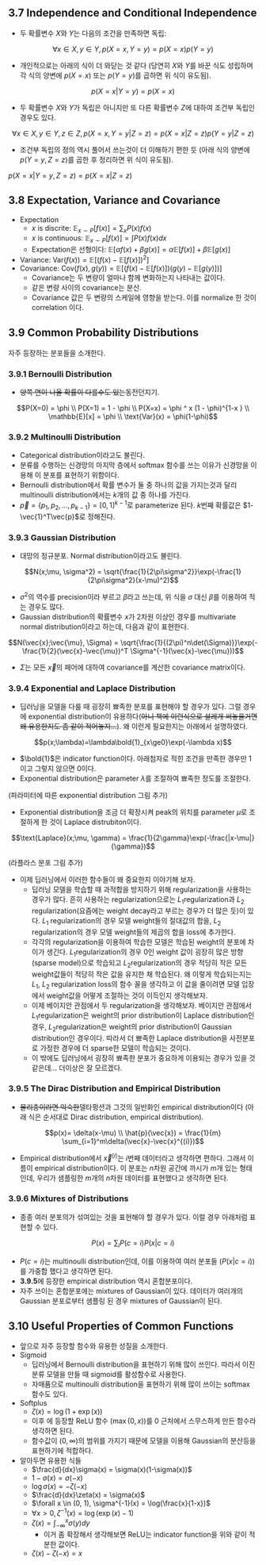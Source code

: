 ## 3.7 Independence and Conditional Independence

- 두 확률변수 $X$와 $Y$는 다음의 조건을 만족하면 독립:

$$\forall x \in X, y \in Y, p(X=x, Y=y) = p(X=x)p(Y=y)$$

- 개인적으로는 아래의 식이 더 와닫는 것 같다 (당연히 $X$와 $Y$를 바꾼 식도 성립하며 각 식의 양변에 $p(X=x)$ 또는 $p(Y=y)$를 곱하면 위 식이 유도됨).

$$p(X=x|Y=y) = p(X=x)$$

- 두 확률변수 $X$와 $Y$가 독립은 아니지만 또 다른 확률변수 $Z$에 대하여 조건부 독립인 경우도 있다.

$$\forall x \in X, y \in Y, z \in Z,  p(X=x, Y=y|Z=z) = p(X=x|Z=z)p(Y=y|Z=z)$$

- 조건부 독립의 정의 역시 풀어서 쓰는것이 더 이해하기 편한 듯 (아래 식의 양변에 $p(Y=y, Z=z)$를 곱한 후 정리하면 위 식이 유도됨).

$p(X=x|Y=y,Z=z) = p(X=x|Z=z)$

## 3.8 Expectation, Variance and Covariance

- Expectation
    - $x$ is discrite: $\mathbb{E}_{x \sim P}[f(x)] = \sum_x P(x)f(x)$
    - $x$ is continuous:  $\mathbb{E}_{x \sim P}[f(x)] = \int P(x)f(x)dx$
    - Expectation은 선형이다: $\mathbb{E}[\alpha f(x) + \beta g(x)] = \alpha \mathbb{E}[f(x)] + \beta \mathbb{E}[g(x)]$
- Variance: $\text{Var}(f(x)) = \mathbb{E}[(f(x) - \mathbb{E}[f(x)])^2]$
- Covariance: $\text{Cov}(f(x), g(y)) = \mathbb{E}[(f(x) - \mathbb{E}[f(x)])(g(y) - \mathbb{E}[g(y)])]$
    - Covariance는 두 변량이 얼마나 함께 변화하는지 나타내는 값이다.
    - 같은 변량 사이의 covariance는 분산.
    - Covariance 값은 두 변량의 스케일에 영향을 받는다. 이를 normalize 한 것이 correlation 이다.

## 3.9 Common Probability Distributions

자주 등장하는 분포들을 소개한다.

### 3.9.1 Bernoulli Distribution

- ~~양쪽 면이 나올 확률이 다를수도 있는~~동전던지기.

$$P(X=0) = \phi \\ P(X=1) = 1 - \phi \\ P(X=x) = \phi ^ x (1 - \phi)^{1-x } \\ \mathbb{E}[x] = \phi \\ \text{Var}(x) = \phi(1-\phi)$$

### 3.9.2 Multinoulli Distribution

- Categorical distribution이라고도 불린다.
- 분류를 수행하는 신경망의 마지막 층에서 softmax 함수를 쓰는 이유가 신경망을 이용해 이 분포를 표현하기 위함이다.
- Bernoulli distribution에서 확률 변수가 둘 중 하나의 값을 가지는것과 달리 multinoulli distribution에서는 $k$개의 값 중 하나를 가진다.
- $\vec{p} = \{p_1, p_2, ..., p_{k-1}\} =[0, 1]^{k-1}$로 parameterize 된다. $k$번째 확률값은 $1-\vec{1}^T\vec{p}$로 정해진다.

### 3.9.3 Gaussian Distribution

- 대망의 정규분포. Normal distribution이라고도 불린다.

$$N(x;\mu, \sigma^2) = \sqrt{\frac{1}{2\pi\sigma^2}}\exp(-\frac{1}{2\pi\sigma^2}(x-\mu)^2)$$

- $\sigma^2$의 역수를 precision이라 부르고 $\beta$라고 쓰는데, 위 식을 $\sigma$ 대신 $\beta$를 이용하여 적는 경우도 많다.
- Gaussian distribution의 확률변수 $x$가 2차원 이상인 경우를 multivariate normal distribution이라고 하는데, 다음과 같이 표현한다.

$$N(\vec{x};\vec{\mu}, \Sigma) = \sqrt{\frac{1}{(2\pi)^n\det(\Sigma)}}\exp(-\frac{1}{2}(\vec{x}-\vec{\mu})^T \Sigma^{-1}(\vec{x}-\vec{\mu}))$$

- $\Sigma$는 모든 $\vec{x}$의 페어에 대하여 covariance를 계산한 covariance matrix이다.

### 3.9.4 Exponential and Laplace Distribution

- 딥러닝을 모델을 다룰 때 굉장히 뾰족한 분포를 표현해야 할 경우가 있다. 그럴 경우에 exponential distribution이 유용하다(~~아니 책에 이런식으로 설레개 써놓을거면 왜 유용한지도 좀 같이 적어놓지...~~). 왜 이런게 필요한지는 아래에서 설명하였다.

$$p(x;\lambda)=\lambda\bold{1}_{x\ge0}\exp(-\lambda x)$$

- $\bold{1}$은 indicator function이다. 아래첨자로 적힌 조건을 만족한 경우만 1이고 그렇지 않으면 0이다.
- Exponential distribution은 parameter $\lambda$를 조절하여 뾰족한 정도를 조절한다.

(파라미터에 따른 exponential distribution 그림 추가)

- Exponential distribution을 조금 더 확장시켜 peak의 위치를 parameter $\mu$로 조절하게 한 것이 Laplace distrubiton이다.

$$\text{Laplace}(x;\mu, \gamma) = \frac{1}{2\gamma}\exp(-\frac{|x-\mu|}{\gamma})$$

(라플라스 분포 그림 추가)

- 이제 딥러닝에서 이러한 함수들이 왜 중요한지 이야기해 보자.
    - 딥러닝 모델을 학습할 때 과적합을 방지하기 위해 regularization을 사용하는 경우가 많다. 흔히 사용하는 regularization으로는 $L_1$regularization과 $L_2$ regularization(요즘에는 weight decay라고 부르는 경우가 더 많은 듯)이 있다. $L_1$ regularization의 경우 모델 weight들의 절대값의 합을, $L_2$ regularization의 경우 모델 weight들의 제곱의 합을 loss에 추가한다.
    - 각각의 regularization을 이용하여 학습한 모델은 학습된 weight의 분포에 차이가 생긴다. $L_1$regularization의 경우 0인 weight 값이 굉장히 많은 방향(sparse model)으로 학습되고 $L_2$regularization의 경우 적당히 작은 모든 weight값들이 적당히 작은 값을 유지한 채 학습된다. 왜 이렇게 학습되는지는 $L_1$, $L_2$ regularization loss의 함수 꼴을 생각하고 이 값을 줄이려면 모델 입장에서 weight값을 어떻게 조절하는 것이 이득인지 생각해보자.
    - 이제 베이지안 관점에서 두 regularization을 생각해보자. 베이지안 관점에서 $L_1$regularization은 weight의 prior distribution이 Laplace distribution인 경우, $L_2$regularization은 weight의 prior distribution이 Gaussian distribution인 경우이다. 따라서 더 뾰족한 Laplace distribution을 사전분포로 가정한 경우에 더 sparse한 모델이 학습되는 것이다.
    - 이 밖에도 딥러닝에서 굉장히 뾰족한 분포가 중요하게 이용되는 경우가 있을 것 같은데... 더이상은 잘 모르겠다.

### 3.9.5 The Dirac Distribution and Empirical Distribution

- ~~물리충이라면 익숙한~~델타펑션과 그것의 일반화인 empirical distribution이다 (아래 식은 순서대로 Dirac distribution, empirical distribution).

$$p(x)= \delta(x-\mu) \\ \hat{p}(\vec{x}) = \frac{1}{m} \sum_{i=1}^m\delta(\vec{x}-\vec{x}^{(i)})$$

- Empirical distribution에서 $\vec{x}^{(i)}$는 $i$번째 데이터라고 생각하면 편하다. 그래서 이름이 empirical distribution이다. 이 분포는 $n$차원 공간에 까시가 $m$개 있는 형태인데, 우리가 샘플링한 $m$개의 $n$차원 데이터를 표현했다고 생각하면 된다.

### 3.9.6 Mixtures of Distributions

- 종종 여러 분포의가 섞여있는 것을 표현해야 할 경우가 있다. 이럴 경우 아래처럼 표현할 수 있다.

$$P(x) = \sum_i P(c=i)P(x|c=i)$$

- $P(c=i)$는 multinoulli distribution인데, 이를 이용하여 여러 분포들 ($P(x|c=i)$)를 가중합 했다고 생각하면 된다.
- **3.9.5**에 등장한 empirical distribution 역시 혼합분포이다.
- 자주 쓰이는 혼합분포에는 mixtures of Gaussian이 있다. 데이터가 여러개의 Gaussian 분포로부터 샘플링 된 경우 mixtures of Gaussian이 된다.

## 3.10 Useful Properties of Common Functions

- 앞으로 자주 등장할 함수와 유용한 성질을 소개한다.
- Sigmoid
    - 딥러닝에서 Bernoulli distribution을 표현하기 위해 많이 쓰인다. 따라서 이진 분류 모델을 만들 때 sigmoid를 활성함수로 사용한다.
    - 자매품으로 multinoulli distribution을 표현하기 위해 많이 쓰이는 softmax 함수도 있다.
- Softplus
    - $\zeta(x) = \log(1+\exp(x))$
    - 이후 에 등장할 ReLU 함수 ($\max(0, x)$)를 0 근처에서 스무스하게 만든 함수라 생각하면 된다.
    - 함수값이 $(0, \infty)$의 범위를 가지기 때문에 모델을 이용해 Gaussian의 분산등을 표현하기에 적합하다.
- 알아두면 유용한 식들
    - $\frac{d}{dx}\sigma(x) = \sigma(x)(1-\sigma(x))$
    - $1 - \sigma(x) = \sigma(-x)$
    - $\log \sigma(x) = -\zeta(-x)$
    - $\frac{d}{dx}\zeta(x) = \sigma(x)$
    - $\forall x \in (0, 1), \sigma^{-1}(x) = \log(\frac{x}{1-x})$
    - $\forall x > 0, \zeta^{-1}(x) = \log(\exp(x)-1)$
    - $\zeta(x) = \int_{-\infty}^x\sigma(y)dy$
        - 이거 좀 확장해서 생각해보면 ReLU는 indicator function을 위와 같이 적분한 값이다.
    - $\zeta(x) - \zeta(-x) = x$
